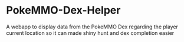 # PokeMMO-Dex-Helper
A webapp to display data from the PokeMMO Dex regarding the player current location so it can made shiny hunt and dex completion easier
